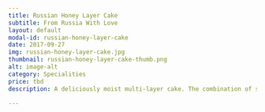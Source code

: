 ```yaml
---
title: Russian Honey Layer Cake
subtitle: From Russia With Love
layout: default
modal-id: russian-honey-layer-cake
date: 2017-09-27
img: russian-honey-layer-cake.jpg
thumbnail: russian-honey-layer-cake-thumb.png
alt: image-alt
category: Specialities
price: tbd
description: A deliciously moist multi-layer cake. The combination of sweet honey and whipped cream is spectacular.

---
```

